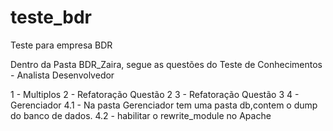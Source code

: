 # teste_bdr
Teste para empresa BDR

Dentro da Pasta BDR_Zaira, segue as questões do Teste de Conhecimentos - Analista Desenvolvedor

1 - Multiplos
2 - Refatoração Questão 2
3 - Refatoração Questão 3
4 - Gerenciador
  4.1 - Na pasta Gerenciador tem uma pasta db,contem o dump do banco de dados.
  4.2 - habilitar o rewrite_module no Apache



